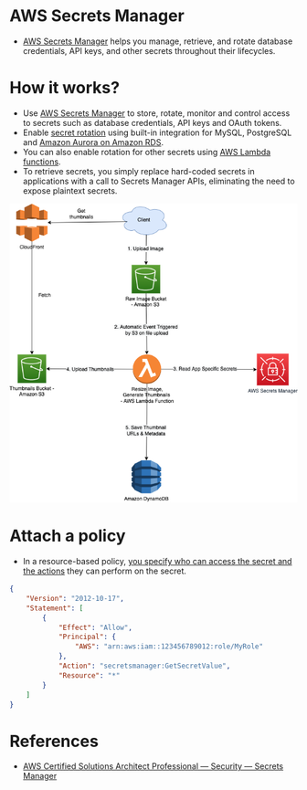 # AWS Secrets Manager
- [AWS Secrets Manager](https://aws.amazon.com/secrets-manager/) helps you manage, retrieve, and rotate database credentials, API keys, and other secrets throughout their lifecycles.

# How it works?
- Use [AWS Secrets Manager](https://aws.amazon.com/secrets-manager/) to store, rotate, monitor and control access to secrets such as database credentials, API keys and OAuth tokens. 
- Enable [secret rotation](https://docs.aws.amazon.com/secretsmanager/latest/userguide/rotating-secrets.html) using built-in integration for MySQL, PostgreSQL and [Amazon Aurora on Amazon RDS](../../1_Databases/AmazonRDS). 
- You can also enable rotation for other secrets using [AWS Lambda functions](../../2_Compute/AWSLambda/Readme.md). 
- To retrieve secrets, you simply replace hard-coded secrets in applications with a call to Secrets Manager APIs, eliminating the need to expose plaintext secrets.

![img.png](../../0_UseCaseDesigns/DesignUploadImageLambdaS3/UploadImage-Lambda.drawio.png)

# Attach a policy
- In a resource-based policy, [you specify who can access the secret and the actions](https://docs.aws.amazon.com/secretsmanager/latest/userguide/auth-and-access_resource-policies.html) they can perform on the secret.

````json
{
    "Version": "2012-10-17",
    "Statement": [
        {
            "Effect": "Allow",
            "Principal": {
                "AWS": "arn:aws:iam::123456789012:role/MyRole"
            },
            "Action": "secretsmanager:GetSecretValue",
            "Resource": "*"
        }
    ]
}
````
# References
- [AWS Certified Solutions Architect Professional — Security — Secrets Manager](https://medium.com/codex/aws-certified-solutions-architect-professional-security-secrets-manager-f39137c72211)
